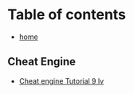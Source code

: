 # Table of contents

* [home](README.md)

## Cheat Engine

* [Cheat engine Tutorial 9 lv](<README (1).md>)
